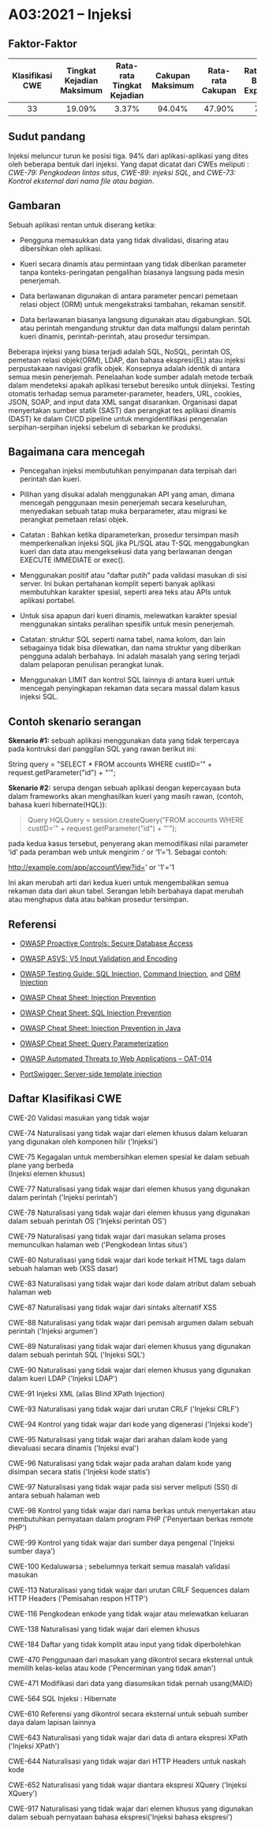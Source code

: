 # A03:2021 – Injeksi

## Faktor-Faktor

| Klasifikasi CWE | Tingkat Kejadian Maksimum | Rata-rata Tingkat Kejadian | Cakupan Maksimum | Rata-rata Cakupan | Rata-rata Bobot Exploitasi | Rata-rata Bobot Dampak | Total Kejadian| Total CVEs |
|:-------------------:|:------------------------:|:-------------------------:|:----------------:|:-----------------:|:-----------------------------:|:---------------------------:|:---------------:|:----------:|
| 33        	      | 19.09%                   | 3.37%                     | 94.04%           | 47.90%            | 7.25                          | 7.15                        | 274,228         | 32,078     |

## Sudut pandang

Injeksi meluncur turun ke posisi tiga. 94% dari aplikasi-aplikasi yang 
dites oleh beberapa bentuk dari injeksi. Yang dapat dicatat dari CWEs meliputi :
*CWE-79: Pengkodean lintas situs*, *CWE-89: injeksi SQL*, and *CWE-73:
Kontrol eksternal dari nama file atau bagian*.

## Gambaran

Sebuah aplikasi rentan untuk diserang ketika:

-   Pengguna memasukkan data yang tidak divalidasi, disaring atau dibersihkan oleh aplikasi.

-   Kueri secara dinamis atau permintaan yang tidak diberikan parameter tanpa konteks-peringatan pengalihan biasanya langsung pada mesin penerjemah.

-   Data berlawanan digunakan di antara parameter pencari pemetaan relasi object (ORM) untuk mengekstraksi tambahan, rekaman sensitif.

-   Data berlawanan biasanya langsung digunakan atau digabungkan. SQL atau perintah mengandung struktur dan data malfungsi dalam perintah kueri dinamis,
    perintah-perintah, atau prosedur tersimpan.

Beberapa injeksi yang biasa terjadi adalah SQL, NoSQL, perintah OS, pemetaan relasi objek(ORM), LDAP, dan bahasa ekspresi(EL) atau injeksi perpustakaan navigasi grafik objek. Konsepnya adalah identik
di antara semua mesin penerjemah. Penelaahan kode sumber adalah metode terbaik dalam mendeteksi apakah aplikasi tersebut beresiko untuk diinjeksi. Testing otomatis
terhadap semua parameter-parameter, headers, URL, cookies, JSON, SOAP, and input data XML sangat disarankan. 
Organisasi dapat menyertakan sumber statik (SAST) dan perangkat tes aplikasi dinamis (DAST) ke dalam CI/CD
pipeline untuk mengidentifikasi pengenalan serpihan-serpihan injeksi sebelum di sebarkan ke produksi.

## Bagaimana cara mencegah
-   Pencegahan injeksi membutuhkan penyimpanan data terpisah dari perintah dan kueri.

-   Pilihan yang disukai adalah menggunakan API yang aman, dimana mencegah penggunaan mesin penerjemah secara keseluruhan, menyediakan sebuah tatap muka berparameter, atau migrasi ke perangkat pemetaan relasi objek.

-   Catatan : Bahkan ketika diparameterkan, prosedur tersimpan masih memperkenalkan injeksi SQL jika PL/SQL atau T-SQL menggabungkan kueri dan data atau mengeksekusi data yang berlawanan dengan EXECUTE IMMEDIATE or exec().

-   Menggunakan positif atau "daftar putih" pada validasi masukan di sisi server. Ini bukan pertahanan komplit seperti banyak aplikasi membutuhkan karakter spesial, seperti area teks atau APIs untuk aplikasi portabel.

-   Untuk sisa apapun dari kueri dinamis, melewatkan karakter spesial menggunakan sintaks peralihan spesifik untuk mesin penerjemah.

-   Catatan: struktur SQL seperti nama tabel, nama kolom, dan lain sebagainya tidak bisa dilewatkan, dan nama struktur yang diberikan pengguna adalah berbahaya. Ini adalah masalah yang sering terjadi dalam pelaporan penulisan perangkat lunak.

-   Menggunakan LIMIT dan kontrol SQL lainnya di antara kueri untuk mencegah penyingkapan rekaman data secara massal dalam kasus injeksi SQL.

## Contoh skenario serangan

**Skenario #1:** sebuah aplikasi menggunakan data yang tidak terpercaya pada kontruksi dari panggilan SQL yang rawan berikut ini:

String query = "SELECT \* FROM accounts WHERE custID='" +
request.getParameter("id") + "'";

**Skenario #2:** serupa dengan sebuah aplikasi dengan kepercayaan buta dalam frameworks
akan menghasilkan kueri yang masih rawan, (contoh, bahasa kueri hibernate(HQL)):

> Query HQLQuery = session.createQuery("FROM accounts WHERE custID='" +
> request.getParameter("id") + "'");

pada kedua kasus tersebut, penyerang akan memodifikasi nilai parameter ‘id’ pada peramban web 
untuk mengirim :‘ or ‘1’=’1. Sebagai contoh:

http://example.com/app/accountView?id=' or '1'='1

Ini akan merubah arti dari kedua kueri untuk mengembalikan semua rekaman data dari akun tabel. 
Serangan lebih berbahaya dapat merubah atau menghapus data atau bahkan prosedur tersimpan.

## Referensi

-   [OWASP Proactive Controls: Secure Database
    Access](https://owasp.org/www-project-proactive-controls/v3/en/c3-secure-database)

-   [OWASP ASVS: V5 Input Validation and
    Encoding](https://owasp.org/www-project-application-security-verification-standard)

-   [OWASP Testing Guide: SQL
    Injection,](https://owasp.org/www-project-web-security-testing-guide/latest/4-Web_Application_Security_Testing/07-Input_Validation_Testing/05-Testing_for_SQL_Injection) [Command
    Injection](https://owasp.org/www-project-web-security-testing-guide/latest/4-Web_Application_Security_Testing/07-Input_Validation_Testing/12-Testing_for_Command_Injection),
    and [ORM
    Injection](https://owasp.org/www-project-web-security-testing-guide/latest/4-Web_Application_Security_Testing/07-Input_Validation_Testing/05.7-Testing_for_ORM_Injection)

-   [OWASP Cheat Sheet: Injection
    Prevention](https://cheatsheetseries.owasp.org/cheatsheets/Injection_Prevention_Cheat_Sheet.html)

-   [OWASP Cheat Sheet: SQL Injection
    Prevention](https://cheatsheetseries.owasp.org/cheatsheets/SQL_Injection_Prevention_Cheat_Sheet.html)

-   [OWASP Cheat Sheet: Injection Prevention in
    Java](https://cheatsheetseries.owasp.org/cheatsheets/Injection_Prevention_Cheat_Sheet_in_Java.html)

-   [OWASP Cheat Sheet: Query
    Parameterization](https://cheatsheetseries.owasp.org/cheatsheets/Query_Parameterization_Cheat_Sheet.html)

-   [OWASP Automated Threats to Web Applications –
    OAT-014](https://owasp.org/www-project-automated-threats-to-web-applications/)

-   [PortSwigger: Server-side template
    injection](https://portswigger.net/kb/issues/00101080_serversidetemplateinjection)

## Daftar Klasifikasi CWE

CWE-20 Validasi masukan yang tidak wajar

CWE-74 Naturalisasi yang tidak wajar dari elemen khusus dalam keluaran yang digunakan oleh komponen hilir ('Injeksi')

CWE-75 Kegagalan untuk membersihkan elemen spesial ke dalam sebuah plane yang berbeda          
(Injeksi elemen khusus)

CWE-77 Naturalisasi yang tidak wajar dari elemen khusus yang digunakan dalam perintah
('Injeksi perintah')

CWE-78 Naturalisasi yang tidak wajar dari elemen khusus yang digunakan dalam sebuah perintah OS
('Injeksi perintah OS')

CWE-79 Naturalisasi yang tidak wajar dari masukan selama proses memunculkan halaman web
('Pengkodean lintas situs')

CWE-80 Naturalisasi yang tidak wajar dari kode terkait HTML tags dalam sebuah halaman web
(XSS dasar)

CWE-83 Naturalisasi yang tidak wajar dari kode dalam atribut dalam sebuah halaman web

CWE-87 Naturalisasi yang tidak wajar dari sintaks alternatif XSS 

CWE-88 Naturalisasi yang tidak wajar dari pemisah argumen dalam sebuah perintah
('Injeksi argumen')

CWE-89 Naturalisasi yang tidak wajar dari elemen khusus yang digunakan dalam sebuah perintah SQL
('Injeksi SQL')

CWE-90 Naturalisasi yang tidak wajar dari elemen khusus yang digunakan dalam kueri LDAP
('Injeksi LDAP')

CWE-91 Injeksi XML (alias Blind XPath Injection)

CWE-93 Naturalisasi yang tidak wajar dari urutan CRLF  ('Injeksi CRLF')

CWE-94 Kontrol yang tidak wajar dari kode yang digenerasi ('Injeksi kode')

CWE-95 Naturalisasi yang tidak wajar dari arahan dalam kode yang dievaluasi secara dinamis ('Injeksi eval')

CWE-96 Naturalisasi yang tidak wajar pada arahan dalam kode yang disimpan secara statis
('Injeksi kode statis')

CWE-97 Naturalisasi yang tidak wajar pada sisi server meliputi (SSI) di antara sebuah halaman web

CWE-98 Kontrol yang tidak wajar dari nama berkas untuk menyertakan atau membutuhkan pernyataan dalam program PHP
('Penyertaan berkas remote PHP')

CWE-99 Kontrol yang tidak wajar dari sumber daya pengenal ('Injeksi sumber daya')

CWE-100 Kedaluwarsa ; sebelumnya terkait semua masalah validasi masukan

CWE-113 Naturalisasi yang tidak wajar dari urutan CRLF Sequences dalam HTTP Headers ('Pemisahan respon HTTP')

CWE-116 Pengkodean enkode yang tidak wajar atau melewatkan keluaran

CWE-138 Naturalisasi yang tidak wajar dari elemen khusus

CWE-184 Daftar yang tidak komplit atau input yang tidak diperbolehkan

CWE-470 Penggunaan dari masukan yang dikontrol secara eksternal untuk memilih kelas-kelas atau kode
('Pencerminan yang tidak aman')

CWE-471 Modifikasi dari data yang diasumsikan tidak pernah usang(MAID)

CWE-564 SQL Injeksi : Hibernate

CWE-610 Referensi yang dikontrol secara eksternal untuk sebuah sumber daya dalam lapisan lainnya

CWE-643 Naturalisasi yang tidak wajar dari data di antara ekspresi XPath ('Injeksi XPath')

CWE-644 Naturalisasi yang tidak wajar dari HTTP Headers untuk naskah kode

CWE-652 Naturalisasi yang tidak wajar diantara ekspresi XQuery
('Injeksi XQuery')

CWE-917 Naturalisasi yang tidak wajar dari elemen khusus yang digunakan dalam sebuah
pernyataan bahasa ekspresi('Injeksi bahasa ekspresi')

